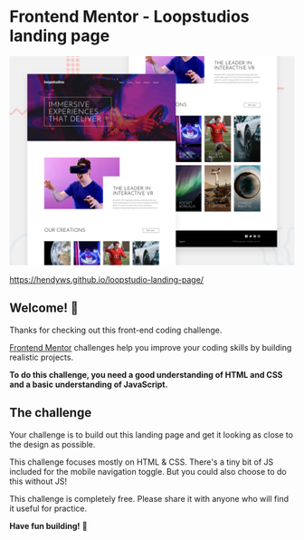 # Frontend Mentor - Loopstudios landing page

![Design preview for the Loopstudios landing page coding challenge](./design/desktop-preview.jpg)

https://hendyws.github.io/loopstudio-landing-page/

## Welcome! 👋

Thanks for checking out this front-end coding challenge.

[Frontend Mentor](https://www.frontendmentor.io) challenges help you improve your coding skills by building realistic projects.

**To do this challenge, you need a good understanding of HTML and CSS and a basic understanding of JavaScript.**

## The challenge

Your challenge is to build out this landing page and get it looking as close to the design as possible.

This challenge focuses mostly on HTML & CSS. There's a tiny bit of JS included for the mobile navigation toggle. But you could also choose to do this without JS!


This challenge is completely free. Please share it with anyone who will find it useful for practice.

**Have fun building!** 🚀
